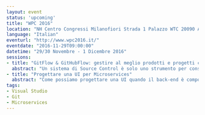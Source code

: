 ```yaml
---
layout: event
status: 'upcoming'
title: "WPC 2016"
location: "NH Centro Congressi Milanofiori Strada 1 Palazzo WTC 20090 Assago, MI"
language: "Italian"
eventurl: "http://www.wpc2016.it/"
eventdate: "2016-11-29T09:00:00"
datetime: "29/30 Novembre - 1 Dicembre 2016"
sessions:
- title: "GitFlow & GitHubFlow: gestire al meglio prodotti e progetti con Git (e non solo)"
  abstract: "Un sistema di Source Control è solo uno strumento per conservare, condividere e versionare il codice? O possiamo sfruttare il nostro motore di Source Control per gestire e semplificare il processo di sviluppo? L'obiettivo è comprendere a fondo Semantic Versioning, le differenze tra GitFlow e GitHubFlow, come usare branch e PR per gestire il ciclo di vita e di rilascio e infine capire cosa sia GitVersion. Senza dimenticare che CI e build automatiche dovrebbero essere la norma."
- title: "Progettare una UI per Microservices"
  abstract: "Come possiamo progettare una UI quando il back-end è composto da decine (se non di più) di Microservices? Abbiamo la giusta separazione e autonomia lato back-end, ma tutto alla fine deve tornare insieme lato front-end. Come evitiamo che si trasformi nel solito caos di spaghetti code? Come evitiamo che operazioni semplici si trasformino in un tornado di web request? Durante questa sessione costruiremo un esempio di UI per Microservices, usando AngularJS, in modo da capire a fondo cosa sia la Services UI Composition e come progettare e implementare con successo una UI per i nostri Microservices."
tags:
- Visual Studio
- Git
- Microservices
---
```

